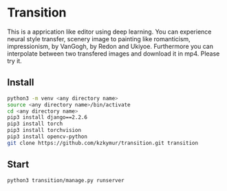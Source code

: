 # Transition
This is a apprication like editor using deep learning. You can experience neural style transfer, scenery image to painting like romanticism, impressionism, by VanGogh, by Redon and Ukiyoe. Furthermore you can interpolate between two transfered images and download it in mp4. Please try it.

## Install
```bash
python3 -m venv <any directory name>
source <any directory name>/bin/activate
cd <any directory name>
pip3 install django==2.2.6
pip3 install torch
pip3 install torchvision
pip3 install opencv-python
git clone https://github.com/kzkymur/transition.git transition

```

## Start
```bash
python3 transition/manage.py runserver
```
